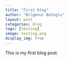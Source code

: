 ```yaml
---
title: "First blog"
author: "Bilgenur Baloglu"
layout: post
categories: blog
tags: [testing]
image: testing.png
display_img: True
---
```


This is my first blog post.

